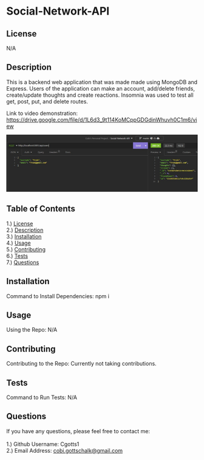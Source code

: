# Social-Network-API

## <section id = "License">License</section>
N/A

## <section id = "Description">Description</section>

This is a backend web application that was made made using MongoDB and Express. Users of the application can make an account, add/delete friends, create/update thoughts and create reactions. Insomnia was used to test all get, post, put, and delete routes.

Link to video demonstration: https://drive.google.com/file/d/1L6d3_9t114KoMCppGDGdinWhuvh0C1m6/view 

![Social Media API](./images/image1.jpg)

## Table of Contents
1.) <a href = "#License">License</a><br>
2.) <a href = "#Description">Description</a><br>
3.) <a href = "#Installation">Installation</a> <br>
4.) <a href = "#Usage">Usage</a><br>
5.) <a href = "#Contributing">Contributing</a><br>
6.) <a href = "#Tests">Tests</a><br>
7.) <a href = "#Questions">Questions</a>

## <section id = "Installation">Installation</section>
Command to Install Dependencies: npm i

## <section id = "Usage">Usage</section>
Using the Repo: N/A 

## <section id = "Contributing">Contributing</section>
Contributing to the Repo: Currently not taking contributions.

## <section id = "Tests">Tests</section>
Command to Run Tests: N/A

## <section id = "Questions">Questions</section>
If you have any questions, please feel free to contact me: <br><br>
1.) Github Username: Cgotts1 <br>
2.) Email Address: cobi.gottschalk@gmail.com
